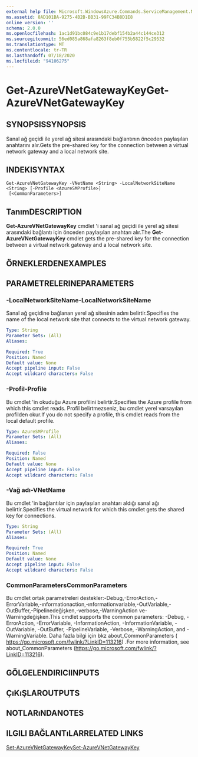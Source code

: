 ```yaml
---
external help file: Microsoft.WindowsAzure.Commands.ServiceManagement.Network.dll-Help.xml
ms.assetid: 8AD101BA-9275-4B2B-BB31-99FC34B8D1E8
online version: ''
schema: 2.0.0
ms.openlocfilehash: 1ac1d91bc084c9e1b17debf154b2a44c144ce312
ms.sourcegitcommit: 56ed085a868afa8263f8eb0f755b5822f5c29532
ms.translationtype: MT
ms.contentlocale: tr-TR
ms.lasthandoff: 07/18/2020
ms.locfileid: "94106275"
---
```

# <span data-ttu-id="05ec0-101">Get-AzureVNetGatewayKey</span><span class="sxs-lookup"><span data-stu-id="05ec0-101">Get-AzureVNetGatewayKey</span></span>

## <span data-ttu-id="05ec0-102">SYNOPSIS</span><span class="sxs-lookup"><span data-stu-id="05ec0-102">SYNOPSIS</span></span>
<span data-ttu-id="05ec0-103">Sanal ağ geçidi ile yerel ağ sitesi arasındaki bağlantının önceden paylaşılan anahtarını alır.</span><span class="sxs-lookup"><span data-stu-id="05ec0-103">Gets the pre-shared key for the connection between a virtual network gateway and a local network site.</span></span>

## <span data-ttu-id="05ec0-104">INDEKI</span><span class="sxs-lookup"><span data-stu-id="05ec0-104">SYNTAX</span></span>

```
Get-AzureVNetGatewayKey -VNetName <String> -LocalNetworkSiteName <String> [-Profile <AzureSMProfile>]
 [<CommonParameters>]
```

## <span data-ttu-id="05ec0-105">Tanım</span><span class="sxs-lookup"><span data-stu-id="05ec0-105">DESCRIPTION</span></span>
<span data-ttu-id="05ec0-106">**Get-AzureVNetGatewayKey** cmdlet 'i sanal ağ geçidi ile yerel ağ sitesi arasındaki bağlantı için önceden paylaşılan anahtarı alır.</span><span class="sxs-lookup"><span data-stu-id="05ec0-106">The **Get-AzureVNetGatewayKey** cmdlet gets the pre-shared key for the connection between a virtual network gateway and a local network site.</span></span>

## <span data-ttu-id="05ec0-107">ÖRNEKLERDEN</span><span class="sxs-lookup"><span data-stu-id="05ec0-107">EXAMPLES</span></span>

## <span data-ttu-id="05ec0-108">PARAMETRELERINE</span><span class="sxs-lookup"><span data-stu-id="05ec0-108">PARAMETERS</span></span>

### <span data-ttu-id="05ec0-109">-LocalNetworkSiteName</span><span class="sxs-lookup"><span data-stu-id="05ec0-109">-LocalNetworkSiteName</span></span>
<span data-ttu-id="05ec0-110">Sanal ağ geçidine bağlanan yerel ağ sitesinin adını belirtir.</span><span class="sxs-lookup"><span data-stu-id="05ec0-110">Specifies the name of the local network site that connects to the virtual network gateway.</span></span>

```yaml
Type: String
Parameter Sets: (All)
Aliases: 

Required: True
Position: Named
Default value: None
Accept pipeline input: False
Accept wildcard characters: False
```

### <span data-ttu-id="05ec0-111">-Profil</span><span class="sxs-lookup"><span data-stu-id="05ec0-111">-Profile</span></span>
<span data-ttu-id="05ec0-112">Bu cmdlet 'in okuduğu Azure profilini belirtir.</span><span class="sxs-lookup"><span data-stu-id="05ec0-112">Specifies the Azure profile from which this cmdlet reads.</span></span> <span data-ttu-id="05ec0-113">Profil belirtmezseniz, bu cmdlet yerel varsayılan profilden okur.</span><span class="sxs-lookup"><span data-stu-id="05ec0-113">If you do not specify a profile, this cmdlet reads from the local default profile.</span></span>

```yaml
Type: AzureSMProfile
Parameter Sets: (All)
Aliases: 

Required: False
Position: Named
Default value: None
Accept pipeline input: False
Accept wildcard characters: False
```

### <span data-ttu-id="05ec0-114">-Vağ adı</span><span class="sxs-lookup"><span data-stu-id="05ec0-114">-VNetName</span></span>
<span data-ttu-id="05ec0-115">Bu cmdlet 'in bağlantılar için paylaşılan anahtarı aldığı sanal ağı belirtir.</span><span class="sxs-lookup"><span data-stu-id="05ec0-115">Specifies the virtual network for which this cmdlet gets the shared key for connections.</span></span>

```yaml
Type: String
Parameter Sets: (All)
Aliases: 

Required: True
Position: Named
Default value: None
Accept pipeline input: False
Accept wildcard characters: False
```

### <span data-ttu-id="05ec0-116">CommonParameters</span><span class="sxs-lookup"><span data-stu-id="05ec0-116">CommonParameters</span></span>
<span data-ttu-id="05ec0-117">Bu cmdlet ortak parametreleri destekler:-Debug,-ErrorAction,-ErrorVariable,-ınformationaction,-ınformationvariable,-OutVariable,-OutBuffer,-Pipelinedeğişken,-verbose,-WarningAction ve-Warningdeğişken.</span><span class="sxs-lookup"><span data-stu-id="05ec0-117">This cmdlet supports the common parameters: -Debug, -ErrorAction, -ErrorVariable, -InformationAction, -InformationVariable, -OutVariable, -OutBuffer, -PipelineVariable, -Verbose, -WarningAction, and -WarningVariable.</span></span> <span data-ttu-id="05ec0-118">Daha fazla bilgi için bkz about_CommonParameters ( https://go.microsoft.com/fwlink/?LinkID=113216) .</span><span class="sxs-lookup"><span data-stu-id="05ec0-118">For more information, see about_CommonParameters (https://go.microsoft.com/fwlink/?LinkID=113216).</span></span>

## <span data-ttu-id="05ec0-119">GÖLGELENDIRICI</span><span class="sxs-lookup"><span data-stu-id="05ec0-119">INPUTS</span></span>

## <span data-ttu-id="05ec0-120">ÇıKıŞLAR</span><span class="sxs-lookup"><span data-stu-id="05ec0-120">OUTPUTS</span></span>

## <span data-ttu-id="05ec0-121">NOTLARıNDA</span><span class="sxs-lookup"><span data-stu-id="05ec0-121">NOTES</span></span>

## <span data-ttu-id="05ec0-122">ILGILI BAĞLANTıLAR</span><span class="sxs-lookup"><span data-stu-id="05ec0-122">RELATED LINKS</span></span>

[<span data-ttu-id="05ec0-123">Set-AzureVNetGatewayKey</span><span class="sxs-lookup"><span data-stu-id="05ec0-123">Set-AzureVNetGatewayKey</span></span>](./Set-AzureVNetGatewayKey.md)


